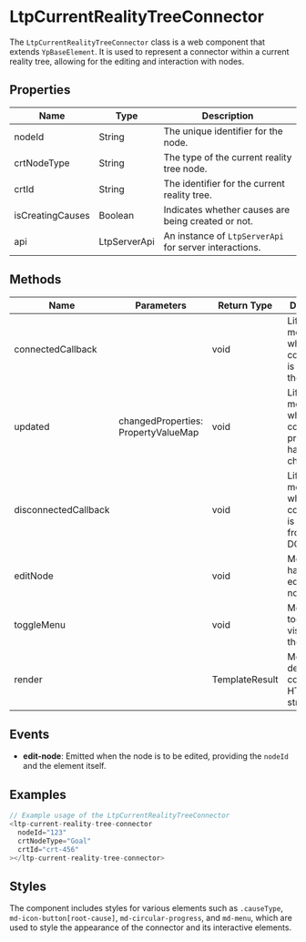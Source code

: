 # LtpCurrentRealityTreeConnector

The `LtpCurrentRealityTreeConnector` class is a web component that extends `YpBaseElement`. It is used to represent a connector within a current reality tree, allowing for the editing and interaction with nodes.

## Properties

| Name            | Type    | Description                                           |
|-----------------|---------|-------------------------------------------------------|
| nodeId          | String  | The unique identifier for the node.                   |
| crtNodeType     | String  | The type of the current reality tree node.            |
| crtId           | String  | The identifier for the current reality tree.          |
| isCreatingCauses| Boolean | Indicates whether causes are being created or not.    |
| api             | LtpServerApi | An instance of `LtpServerApi` for server interactions. |

## Methods

| Name                   | Parameters                                      | Return Type | Description                                 |
|------------------------|-------------------------------------------------|-------------|---------------------------------------------|
| connectedCallback      |                                                 | void        | Lifecycle method for when the component is added to the DOM. |
| updated                | changedProperties: PropertyValueMap            | void        | Lifecycle method for when the component's properties have changed. |
| disconnectedCallback   |                                                 | void        | Lifecycle method for when the component is removed from the DOM. |
| editNode               |                                                 | void        | Method to handle the editing of a node. |
| toggleMenu             |                                                 | void        | Method to toggle the visibility of the menu. |
| render                 |                                                 | TemplateResult | Method to define the component's HTML structure. |

## Events

- **edit-node**: Emitted when the node is to be edited, providing the `nodeId` and the element itself.

## Examples

```typescript
// Example usage of the LtpCurrentRealityTreeConnector
<ltp-current-reality-tree-connector
  nodeId="123"
  crtNodeType="Goal"
  crtId="crt-456"
></ltp-current-reality-tree-connector>
```

## Styles

The component includes styles for various elements such as `.causeType`, `md-icon-button[root-cause]`, `md-circular-progress`, and `md-menu`, which are used to style the appearance of the connector and its interactive elements.